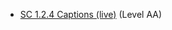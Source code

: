 - [SC 1.2.4 Captions (live)](https://www.w3.org/WAI/WCAG22/Understanding/captions-live.html) (Level AA)
